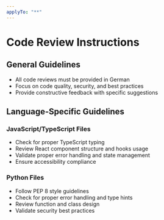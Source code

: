```yaml
---
applyTo: "**"
---
```

# Code Review Instructions

## General Guidelines
- All code reviews must be provided in German
- Focus on code quality, security, and best practices
- Provide constructive feedback with specific suggestions

## Language-Specific Guidelines

### JavaScript/TypeScript Files
- Check for proper TypeScript typing
- Review React component structure and hooks usage
- Validate proper error handling and state management
- Ensure accessibility compliance

### Python Files
- Follow PEP 8 style guidelines
- Check for proper error handling and type hints
- Review function and class design
- Validate security best practices